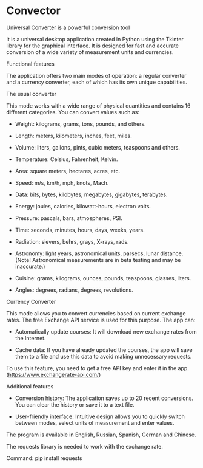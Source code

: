 # Convector
Universal Converter is a powerful conversion tool

It is a universal desktop application created in Python using the Tkinter library for the graphical interface. It is designed for fast and accurate conversion of a wide variety of measurement units and currencies.

Functional features

The application offers two main modes of operation: a regular converter and a currency converter, each of which has its own unique capabilities.

The usual converter

This mode works with a wide range of physical quantities and contains 16 different categories. You can convert values such as:

* Weight: kilograms, grams, tons, pounds, and others.

* Length: meters, kilometers, inches, feet, miles.

* Volume: liters, gallons, pints, cubic meters, teaspoons and others.

* Temperature: Celsius, Fahrenheit, Kelvin.

* Area: square meters, hectares, acres, etc.

* Speed: m/s, km/h, mph, knots, Mach.

* Data: bits, bytes, kilobytes, megabytes, gigabytes, terabytes.

* Energy: joules, calories, kilowatt-hours, electron volts.

* Pressure: pascals, bars, atmospheres, PSI.

* Time: seconds, minutes, hours, days, weeks, years.

* Radiation: sievers, behrs, grays, X-rays, rads.

* Astronomy: light years, astronomical units, parsecs, lunar distance. (Note! Astronomical measurements are in beta testing and may be inaccurate.)

* Cuisine: grams, kilograms, ounces, pounds, teaspoons, glasses, liters.

* Angles: degrees, radians, degrees, revolutions.

Currency Converter

This mode allows you to convert currencies based on current exchange rates. The free Exchange API service is used for this purpose. The app can:

* Automatically update courses: It will download new exchange rates from the Internet.

* Cache data: If you have already updated the courses, the app will save them to a file and use this data to avoid making unnecessary requests.

To use this feature, you need to get a free API key and enter it in the app.
(https://www.exchangerate-api.com/)

Additional features

* Conversion history: The application saves up to 20 recent conversions. You can clear the history or save it to a text file.

* User-friendly interface: Intuitive design allows you to quickly switch between modes, select units of measurement and enter values.

The program is available in English, Russian, Spanish, German and Chinese.

The requests library is needed to work with the exchange rate.

Command: pip install requests
